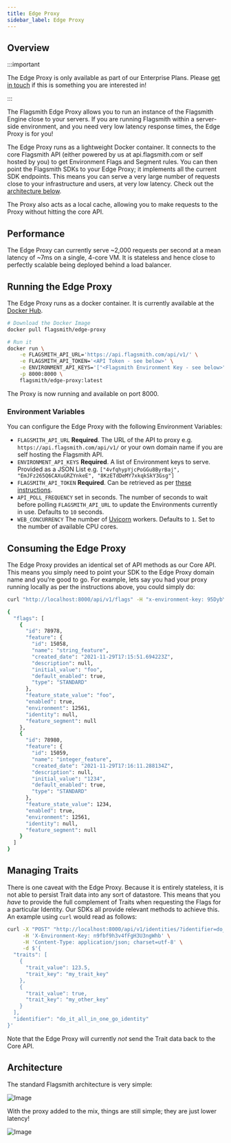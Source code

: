 ```yaml
---
title: Edge Proxy
sidebar_label: Edge Proxy
---
```


## Overview

:::important

The Edge Proxy is only available as part of our Enterprise Plans. Please
[get in touch](https://flagsmith.com/contact-us/) if this is something you are interested in!

:::

The Flagsmith Edge Proxy allows you to run an instance of the Flagsmith Engine close to your servers. If you are running
Flagsmith within a server-side environment, and you need very low latency response times, the Edge Proxy is for you!

The Edge Proxy runs as a lightweight Docker container. It connects to the core Flagsmith API (either powered by us at
api.flagsmith.com or self hosted by you) to get Environment Flags and Segment rules. You can then point the Flagsmith
SDKs to your Edge Proxy; it implements all the current SDK endpoints. This means you can serve a very large number of
requests close to your infrastructure and users, at very low latency. Check out the [architecture below](#architecture).

The Proxy also acts as a local cache, allowing you to make requests to the Proxy without hitting the core API.

## Performance

The Edge Proxy can currently serve ~2,000 requests per second at a mean latency of ~7ms on a single, 4-core VM. It is
stateless and hence close to perfectly scalable being deployed behind a load balancer.

## Running the Edge Proxy

The Edge Proxy runs as a docker container. It is currently available at the
[Docker Hub](https://hub.docker.com/repository/docker/flagsmith/edge-proxy).

```bash
# Download the Docker Image
docker pull flagsmith/edge-proxy

# Run it
docker run \
    -e FLAGSMITH_API_URL='https://api.flagsmith.com/api/v1/' \
    -e FLAGSMITH_API_TOKEN='<API Token - see below>' \
    -e ENVIRONMENT_API_KEYS='["<Flagsmith Environment Key - see below>"]' \
    -p 8000:8000 \
    flagsmith/edge-proxy:latest
```

The Proxy is now running and available on port 8000.

### Environment Variables

You can configure the Edge Proxy with the following Environment Variables:

- `FLAGSMITH_API_URL` **Required**. The URL of the API to proxy e.g. `https://api.flagsmith.com/api/v1/` or your own
  domain name if you are self hosting the Flagsmith API.
- `ENVIRONMENT_API_KEYS` **Required**. A list of Environment keys to serve. Provided as a JSON List e.g.
  `["4vfqhypYjcPoGGu8ByrBaj", "EmJFz265Q6CAXuGRZYnkeE", "8KzETdDeMY7xkqkSkY3Gsg"]`
- `FLAGSMITH_API_TOKEN` **Required**. Can be retrieved as per [these instructions](/clients/rest.md##private-endpoints).
- `API_POLL_FREQUENCY` set in seconds. The number of seconds to wait before polling `FLAGSMITH_API_URL` to update the
  Environments currently in use. Defaults to `10` seconds.
- `WEB_CONCURRENCY` The number of [Uvicorn](https://www.uvicorn.org/) workers. Defaults to `1`. Set to the number of
  available CPU cores.

## Consuming the Edge Proxy

The Edge Proxy provides an identical set of API methods as our Core API. This means you simply need to point your SDK to
the Edge Proxy domain name and you're good to go. For example, lets say you had your proxy running locally as per the
instructions above, you could simply do:

```bash
curl "http://localhost:8000/api/v1/flags" -H "x-environment-key: 95DybY5oJoRNhxPZYLrxk4" | jq

{
  "flags": [
    {
      "id": 78978,
      "feature": {
        "id": 15058,
        "name": "string_feature",
        "created_date": "2021-11-29T17:15:51.694223Z",
        "description": null,
        "initial_value": "foo",
        "default_enabled": true,
        "type": "STANDARD"
      },
      "feature_state_value": "foo",
      "enabled": true,
      "environment": 12561,
      "identity": null,
      "feature_segment": null
    },
    {
      "id": 78980,
      "feature": {
        "id": 15059,
        "name": "integer_feature",
        "created_date": "2021-11-29T17:16:11.288134Z",
        "description": null,
        "initial_value": "1234",
        "default_enabled": true,
        "type": "STANDARD"
      },
      "feature_state_value": 1234,
      "enabled": true,
      "environment": 12561,
      "identity": null,
      "feature_segment": null
    }
  ]
}
```

## Managing Traits

There is one caveat with the Edge Proxy. Because it is entirely stateless, it is not able to persist Trait data into any
sort of datastore. This means that you _have_ to provide the full complement of Traits when requesting the Flags for a
particular Identity. Our SDKs all provide relevant methods to achieve this. An example using `curl` would read as
follows:

```bash
curl -X "POST" "http://localhost:8000/api/v1/identities/?identifier=do_it_all_in_one_go_identity" \
     -H 'X-Environment-Key: n9fbf9h3v4fFgH3U3ngWhb' \
     -H 'Content-Type: application/json; charset=utf-8' \
     -d $'{
  "traits": [
    {
      "trait_value": 123.5,
      "trait_key": "my_trait_key"
    },
    {
      "trait_value": true,
      "trait_key": "my_other_key"
    }
  ],
  "identifier": "do_it_all_in_one_go_identity"
}'
```

Note that the Edge Proxy will currently _not_ send the Trait data back to the Core API.

## Architecture

The standard Flagsmith architecture is very simple:

![Image](/img/edge-proxy-existing.png)

With the proxy added to the mix, things are still simple; they are just lower latency!

![Image](/img/edge-proxy-proxy.png)
